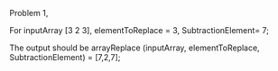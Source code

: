 Problem 1,

For inputArray [3 2 3], elementToReplace = 3, SubtractionElement= 7;

The output should be arrayReplace (inputArray, elementToReplace, SubtractionElement) = [7,2,7];
